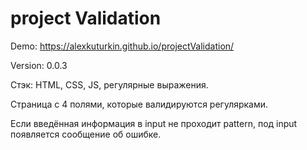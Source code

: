 # project Validation

Demo: https://alexkuturkin.github.io/projectValidation/

Version: 0.0.3

 Стэк: HTML, CSS, JS, регулярные выражения.

 Страница с 4 полями, которые валидируются регулярками.

 Если введённая информация в input не проходит pattern, под input появляется сообщение об ошибке.